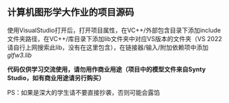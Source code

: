 ## 计算机图形学大作业的项目源码

使用VisualStudio打开后，打开项目属性，在VC++/外部包含目录下添加include文件夹路径，在VC++/库目录下添加lib文件夹中对应VS版本的文件夹（VS 2022请自行上网搜索此lib，没有在这里包含），在链接器/输入/附加依赖项中添加*glfw3.lib*

**代码仅供学习交流使用，请勿用作商业用途（项目中的模型文件来自Synty Studio，如有商业用途请另行购买）**

PS：如果是深大的学生请不要直接抄袭，否则可能会露馅
